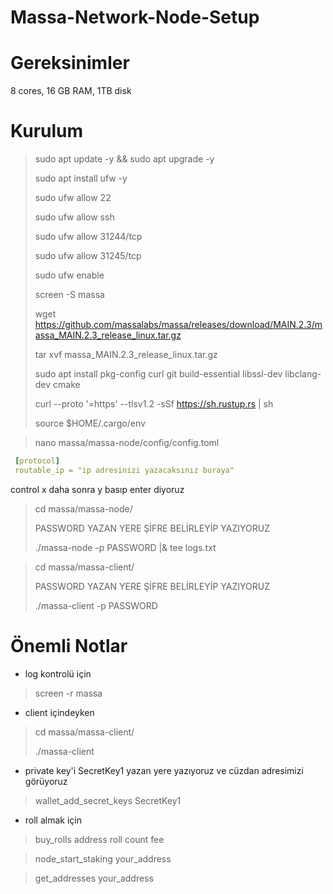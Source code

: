 # Massa-Network-Node-Setup

# Gereksinimler
8 cores, 16 GB RAM, 1TB disk

# Kurulum

> sudo apt update -y && sudo apt upgrade -y
> 
> sudo apt install ufw -y
> 
> sudo ufw allow 22
> 
> sudo ufw allow ssh
> 
> sudo ufw allow 31244/tcp
> 
> sudo ufw allow 31245/tcp
> 
> sudo ufw enable 
> 
> screen -S massa
> 
> wget https://github.com/massalabs/massa/releases/download/MAIN.2.3/massa_MAIN.2.3_release_linux.tar.gz
> 
> tar xvf massa_MAIN.2.3_release_linux.tar.gz
> 
> sudo apt install pkg-config curl git build-essential libssl-dev libclang-dev cmake
> 
> curl --proto '=https' --tlsv1.2 -sSf https://sh.rustup.rs | sh
> 
> source $HOME/.cargo/env

> nano massa/massa-node/config/config.toml
```yaml
 [protocol]
 routable_ip = "ip adresinizi yazacaksınız buraya"
```
control x daha sonra y basıp enter diyoruz

> cd massa/massa-node/
> 
> PASSWORD YAZAN YERE ŞİFRE BELİRLEYİP YAZIYORUZ
> 
> ./massa-node -p PASSWORD |& tee logs.txt

> cd massa/massa-client/
> 
> PASSWORD YAZAN YERE ŞİFRE BELİRLEYİP YAZIYORUZ
> 
> ./massa-client -p PASSWORD

# Önemli Notlar
+ log kontrolü için
> 
> screen -r massa
> 
+ client içindeyken
> 
> cd massa/massa-client/
> 
> ./massa-client
> 
+ private key'i SecretKey1 yazan yere yazıyoruz ve cüzdan adresimizi görüyoruz
> 
> wallet_add_secret_keys SecretKey1
> 
+ roll almak için

> buy_rolls address roll count fee

> node_start_staking your_address

> get_addresses your_address

